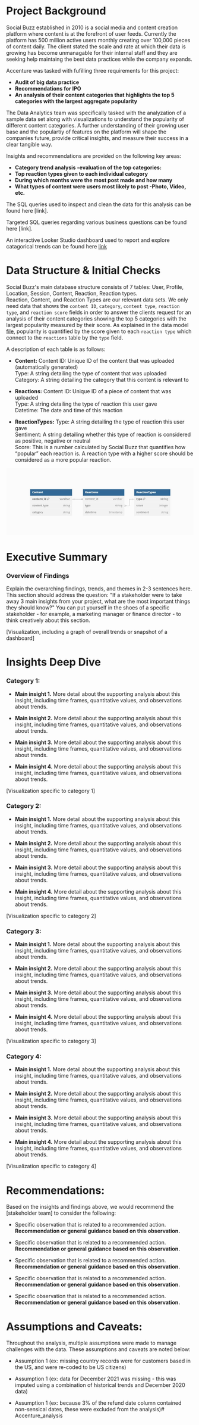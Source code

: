 # Project Background
Social Buzz established in 2010 is a social media and content creation platform where content is at the forefront of user feeds. Currently the platform has 500 million active users monthly creating over 100,000 pieces of content daily. The client stated the scale and rate at which their data is growing has become unmanagable for their internal staff and they are seeking help maintaing the best data practices while the company expands.

Accenture was tasked with fufilling three requirements for this project:
- **Audit of big data practice**
- **Recommendations for IPO**
- **An analysis of their content categories that highlights the top 5 categories with the largest aggregate popularity**

The Data Analytics team was specifically tasked with the analyzation of a sample data set along with visualizations to understand the popularity of different content categories. A further understanding of their growing user base and the populartiy of features on the platform will shape the companies future, provide critical insights, and measure their success in a clear tangible way.


Insights and recommendations are provided on the following key areas:

- **Category trend analysis -evaluation of the top categories:**
- **Top reaction types given to each individual category**
- **During which months were the most post made and how many**
- **What types of content were users most likely to post -Photo, Video, etc.**

The SQL queries used to inspect and clean the data for this analysis can be found here [link].

Targeted SQL queries regarding various business questions can be found here [link].

An interactive Looker Studio dashboard used to report and explore catagorical trends can be found here [link](https://lookerstudio.google.com/reporting/53d58549-3809-4069-adff-772184dec9ac)



# Data Structure & Initial Checks

Social Buzz's main database structure consists of 7 tables: User, Profile, Location, Session, Content, Reaction, Reaction types.</br>
Reaction, Content, and Reaction Types are our relevant data sets.
We only need data that shows the `content ID`, `category`, `content type`, `reaction type`, and `reaction score` fields in order to answer the clients request for an analysis of their content categories showing the top 5 categories with the largest popularity measured by their score.
As explained in the data model [file](https://github.com/CNormx/Accenture_analysis/tree/main/Social%20Buzz%20Briefs%20and%20Data%20Model), popularity is quantified by the score given to each `reaction type` which connect to the `reactions` table by the `type` field.

A description of each table is as follows:
- **Content:** Content
ID: Unique ID of the content that was uploaded (automatically generated)</br>
Type: A string detailing the type of content that was uploaded</br>
Category: A string detailing the category that this content is relevant to

- **Reactions:**
Content ID: Unique ID of a piece of content that was uploaded</br>
Type: A string detailing the type of reaction this user gave</br>
Datetime: The date and time of this reaction

- **ReactionTypes:**
Type: A string detailing the type of reaction this user gave</br>
Sentiment: A string detailing whether this type of reaction is considered as positive, negative or neutral</br>
Score: This is a number calculated by Social Buzz that quantifies how “popular” each reaction is. A reaction type with a higher score
should be considered as a more popular reaction.

![image](https://github.com/CNormx/Accenture_analysis/blob/main/Accenture%20erd.JPG)

# Executive Summary

### Overview of Findings

Explain the overarching findings, trends, and themes in 2-3 sentences here. This section should address the question: "If a stakeholder were to take away 3 main insights from your project, what are the most important things they should know?" You can put yourself in the shoes of a specific stakeholder - for example, a marketing manager or finance director - to think creatively about this section.

[Visualization, including a graph of overall trends or snapshot of a dashboard]



# Insights Deep Dive
### Category 1:

* **Main insight 1.** More detail about the supporting analysis about this insight, including time frames, quantitative values, and observations about trends.
  
* **Main insight 2.** More detail about the supporting analysis about this insight, including time frames, quantitative values, and observations about trends.
  
* **Main insight 3.** More detail about the supporting analysis about this insight, including time frames, quantitative values, and observations about trends.
  
* **Main insight 4.** More detail about the supporting analysis about this insight, including time frames, quantitative values, and observations about trends.

[Visualization specific to category 1]


### Category 2:

* **Main insight 1.** More detail about the supporting analysis about this insight, including time frames, quantitative values, and observations about trends.
  
* **Main insight 2.** More detail about the supporting analysis about this insight, including time frames, quantitative values, and observations about trends.
  
* **Main insight 3.** More detail about the supporting analysis about this insight, including time frames, quantitative values, and observations about trends.
  
* **Main insight 4.** More detail about the supporting analysis about this insight, including time frames, quantitative values, and observations about trends.

[Visualization specific to category 2]


### Category 3:

* **Main insight 1.** More detail about the supporting analysis about this insight, including time frames, quantitative values, and observations about trends.
  
* **Main insight 2.** More detail about the supporting analysis about this insight, including time frames, quantitative values, and observations about trends.
  
* **Main insight 3.** More detail about the supporting analysis about this insight, including time frames, quantitative values, and observations about trends.
  
* **Main insight 4.** More detail about the supporting analysis about this insight, including time frames, quantitative values, and observations about trends.

[Visualization specific to category 3]


### Category 4:

* **Main insight 1.** More detail about the supporting analysis about this insight, including time frames, quantitative values, and observations about trends.
  
* **Main insight 2.** More detail about the supporting analysis about this insight, including time frames, quantitative values, and observations about trends.
  
* **Main insight 3.** More detail about the supporting analysis about this insight, including time frames, quantitative values, and observations about trends.
  
* **Main insight 4.** More detail about the supporting analysis about this insight, including time frames, quantitative values, and observations about trends.

[Visualization specific to category 4]



# Recommendations:

Based on the insights and findings above, we would recommend the [stakeholder team] to consider the following: 

* Specific observation that is related to a recommended action. **Recommendation or general guidance based on this observation.**
  
* Specific observation that is related to a recommended action. **Recommendation or general guidance based on this observation.**
  
* Specific observation that is related to a recommended action. **Recommendation or general guidance based on this observation.**
  
* Specific observation that is related to a recommended action. **Recommendation or general guidance based on this observation.**
  
* Specific observation that is related to a recommended action. **Recommendation or general guidance based on this observation.**
  


# Assumptions and Caveats:

Throughout the analysis, multiple assumptions were made to manage challenges with the data. These assumptions and caveats are noted below:

* Assumption 1 (ex: missing country records were for customers based in the US, and were re-coded to be US citizens)
  
* Assumption 1 (ex: data for December 2021 was missing - this was imputed using a combination of historical trends and December 2020 data)
  
* Assumption 1 (ex: because 3% of the refund date column contained non-sensical dates, these were excluded from the analysis)# Accenture_analysis
